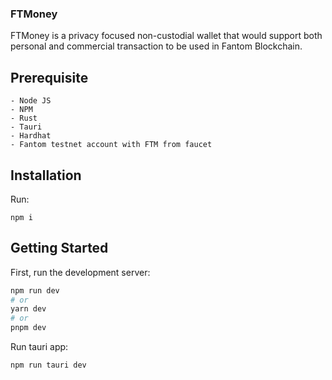 ### FTMoney
FTMoney is a privacy focused non-custodial wallet that would support both personal and commercial transaction to be used in Fantom Blockchain.


## Prerequisite
```
- Node JS
- NPM
- Rust
- Tauri
- Hardhat
- Fantom testnet account with FTM from faucet

```

## Installation
Run:
```
npm i
```
## Getting Started

First, run the development server:

```bash
npm run dev
# or
yarn dev
# or
pnpm dev
```

Run tauri app:
```bash
npm run tauri dev
```

